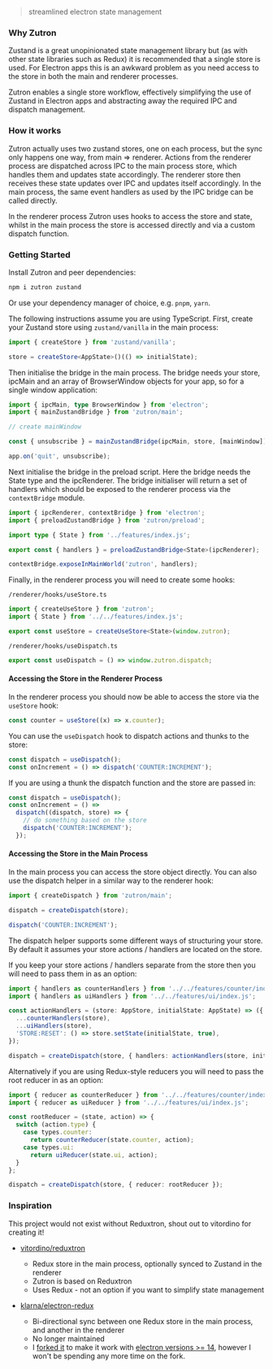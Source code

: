 > streamlined electron state management

### Why Zutron

Zustand is a great unopinionated state management library but (as with other state libraries such as Redux) it is recommended that a single store is used. For Electron apps this is an awkward problem as you need access to the store in both the main and renderer processes.

Zutron enables a single store workflow, effectively simplifying the use of Zustand in Electron apps and abstracting away the required IPC and dispatch management.

### How it works

Zutron actually uses two zustand stores, one on each process, but the sync only happens one way, from main => renderer. Actions from the renderer process are dispatched across IPC to the main process store, which handles them and updates state accordingly. The renderer store then receives these state updates over IPC and updates itself accordingly. In the main process, the same event handlers as used by the IPC bridge can be called directly.

In the renderer process Zutron uses hooks to access the store and state, whilst in the main process the store is accessed directly and via a custom dispatch function.

### Getting Started

Install Zutron and peer dependencies:

```bash
npm i zutron zustand
```

Or use your dependency manager of choice, e.g. `pnpm`, `yarn`.

The following instructions assume you are using TypeScript. First, create your Zustand store using `zustand/vanilla` in the main process:

```ts
import { createStore } from 'zustand/vanilla';

store = createStore<AppState>()(() => initialState);
```

Then initialise the bridge in the main process. The bridge needs your store, ipcMain and an array of BrowserWindow objects for your app, so for a single window application:

```ts
import { ipcMain, type BrowserWindow } from 'electron';
import { mainZustandBridge } from 'zutron/main';

// create mainWindow

const { unsubscribe } = mainZustandBridge(ipcMain, store, [mainWindow]);

app.on('quit', unsubscribe);
```

Next initialise the bridge in the preload script. Here the bridge needs the State type and the ipcRenderer. The bridge initialiser will return a set of handlers which should be exposed to the renderer process via the `contextBridge` module.

```ts
import { ipcRenderer, contextBridge } from 'electron';
import { preloadZustandBridge } from 'zutron/preload';

import type { State } from '../features/index.js';

export const { handlers } = preloadZustandBridge<State>(ipcRenderer);

contextBridge.exposeInMainWorld('zutron', handlers);
```

Finally, in the renderer process you will need to create some hooks:

`/renderer/hooks/useStore.ts`

```ts
import { createUseStore } from 'zutron';
import { State } from '../../features/index.js';

export const useStore = createUseStore<State>(window.zutron);
```

`/renderer/hooks/useDispatch.ts`

```ts
export const useDispatch = () => window.zutron.dispatch;
```

#### Accessing the Store in the Renderer Process

In the renderer process you should now be able to access the store via the `useStore` hook:

```ts
const counter = useStore((x) => x.counter);
```

You can use the `useDispatch` hook to dispatch actions and thunks to the store:

```ts
const dispatch = useDispatch();
const onIncrement = () => dispatch('COUNTER:INCREMENT');
```

If you are using a thunk the dispatch function and the store are passed in:

```ts
const dispatch = useDispatch();
const onIncrement = () =>
  dispatch((dispatch, store) => {
    // do something based on the store
    dispatch('COUNTER:INCREMENT');
  });
```

#### Accessing the Store in the Main Process

In the main process you can access the store object directly. You can also use the dispatch helper in a similar way to the renderer hook:

```ts
import { createDispatch } from 'zutron/main';

dispatch = createDispatch(store);

dispatch('COUNTER:INCREMENT');
```

The dispatch helper supports some different ways of structuring your store. By default it assumes your store actions / handlers are located on the store.

If you keep your store actions / handlers separate from the store then you will need to pass them in as an option:

```ts
import { handlers as counterHandlers } from '../../features/counter/index.js';
import { handlers as uiHandlers } from '../../features/ui/index.js';

const actionHandlers = (store: AppStore, initialState: AppState) => ({
  ...counterHandlers(store),
  ...uiHandlers(store),
  'STORE:RESET': () => store.setState(initialState, true),
});

dispatch = createDispatch(store, { handlers: actionHandlers(store, initialState) });
```

Alternatively if you are using Redux-style reducers you will need to pass the root reducer in as an option:

```ts
import { reducer as counterReducer } from '../../features/counter/index.js';
import { reducer as uiReducer } from '../../features/ui/index.js';

const rootReducer = (state, action) => {
  switch (action.type) {
    case types.counter:
      return counterReducer(state.counter, action);
    case types.ui:
      return uiReducer(state.ui, action);
  }
};

dispatch = createDispatch(store, { reducer: rootReducer });
```

### Inspiration

This project would not exist without Reduxtron, shout out to vitordino for creating it!

- [vitordino/reduxtron](https://github.com/vitordino/reduxtron)

  - Redux store in the main process, optionally synced to Zustand in the renderer
  - Zutron is based on Reduxtron
  - Uses Redux - not an option if you want to simplify state management

- [klarna/electron-redux](https://github.com/klarna/electron-redux)
  - Bi-directional sync between one Redux store in the main process, and another in the renderer
  - No longer maintained
  - I [forked it](https://github.com/goosewobbler/electron-redux) to make it work with [electron versions >= 14](https://github.com/klarna/electron-redux/issues/317), however I won't be spending any more time on the fork.
